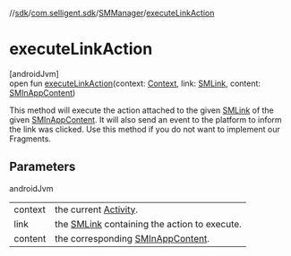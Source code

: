 //[sdk](../../../index.md)/[com.selligent.sdk](../index.md)/[SMManager](index.md)/[executeLinkAction](execute-link-action.md)

# executeLinkAction

[androidJvm]\
open fun [executeLinkAction](execute-link-action.md)(context: [Context](https://developer.android.com/reference/kotlin/android/content/Context.html), link: [SMLink](../-s-m-link/index.md), content: [SMInAppContent](../-s-m-in-app-content/index.md))

This method will execute the action attached to the given [SMLink](../-s-m-link/index.md) of the given [SMInAppContent](../-s-m-in-app-content/index.md). It will also send an event to the platform to inform the link was clicked. Use this method if you do not want to implement our Fragments.

## Parameters

androidJvm

| | |
|---|---|
| context | the current [Activity](https://developer.android.com/reference/kotlin/android/app/Activity.html). |
| link | the [SMLink](../-s-m-link/index.md) containing the action to execute. |
| content | the corresponding [SMInAppContent](../-s-m-in-app-content/index.md). |
